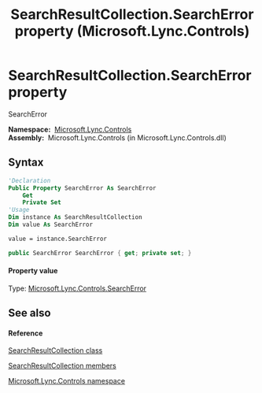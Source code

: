 ﻿---
title: SearchResultCollection.SearchError property  (Microsoft.Lync.Controls)
TOCTitle: 'SearchError property '
ms:assetid: P:Microsoft.Lync.Controls.SearchResultCollection.SearchError_DI_3_UC_OCS14MrefLyncWPF
ms:mtpsurl: https://msdn.microsoft.com/en-us/library/microsoft.lync.controls.searchresultcollection.searcherror_di_3_uc_ocs14mreflyncwpf(v=office.15)
ms:contentKeyID: 48590028
ms.date: 07/28/2014
mtps_version: v=office.15
f1_keywords:
- Microsoft.Lync.Controls.SearchResultCollection.SearchError
dev_langs:
- CSharp
- JScript
- VB
- other
---

# SearchResultCollection.SearchError property

SearchError

**Namespace:**  [Microsoft.Lync.Controls](microsoft-lync-controls-namespace_1.md)  
**Assembly:**  Microsoft.Lync.Controls (in Microsoft.Lync.Controls.dll)

## Syntax

``` vb
'Declaration
Public Property SearchError As SearchError
    Get
    Private Set
'Usage
Dim instance As SearchResultCollection
Dim value As SearchError

value = instance.SearchError
```

``` csharp
public SearchError SearchError { get; private set; }
```

#### Property value

Type: [Microsoft.Lync.Controls.SearchError](searcherror-enumeration-microsoft-lync-controls_1.md)  

## See also

#### Reference

[SearchResultCollection class](searchresultcollection-class-microsoft-lync-controls_1.md)

[SearchResultCollection members](searchresultcollection-members-microsoft-lync-controls_1.md)

[Microsoft.Lync.Controls namespace](microsoft-lync-controls-namespace_1.md)

